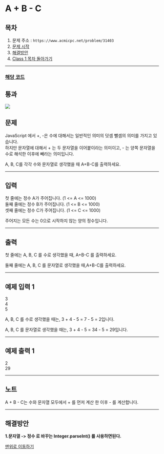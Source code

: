 # A + B - C

## 목차

1. 문제 주소 : `https://www.acmicpc.net/problem/31403`
2. [문제 시작](#문제)
3. [해결방안](#해결방안)
4. [Class 1 목차 돌아가기](../README.md)
___

### [해당 코드](./A더하기B빼기C.java)

## 통과

<img src="https://github.com/user-attachments/assets/717b2c42-80ec-4145-85b0-48a97428773e">

## 문제

JavaScript 에서 +, -은 수에 대해서는 일반적인 의미의 덧셈 뺄셈의 의미를 가지고 있습니다.<br>
하지만 문자열에 대해서 + 는 두 문자열을 이어붙이라는 의미이고, - 는 양쪽 문자열을 수로 해석한 이후에 빼라는 의미입니다.<br>

A, B, C를 각각 수와 문자열로 생각했을 때 A+B-C를 출력하세요.
___

## 입력

첫 줄에는 정수 A가 주어집니다. (1 <= A <= 1000) <br>
둘째 줄에는 정수 B가 주어집니다. (1 <= B <= 1000) <br>
셋째 줄에는 정수 C가 주어집니다. (1 <= C <= 1000) <br>

주어지는 모든 수는 0으로 시작하지 않는 양의 정수입니다.
___
## 출력

첫 줄에는 A, B, C 를 수로 생각했을 때, A+B-C 를 출력하세요.

둘째 줄에는 A, B, C 를 문자열로 생각했을 때,A+B-C를 출력하세요.
___

## 예제 입력 1

3 <br>
4 <br>
5

A, B, C 를 수로 생각했을 때는, 3 + 4 - 5 = 7 - 5 = 2입니다.

A, B, C 를 문자열로 생각했을 때는, 3 + 4 - 5 = 34 - 5 = 29입니다.

---

## 예제 출력 1

2<br>
29

---

## 노트

A + B - C는 수와 문자열 모두에서 + 를 먼저 계산 한 이후 - 를 계산합니다.

---

## 해결방안
**1.문자열 -> 정수 로 바꾸는 Integer.parseInt() 를 사용하면된다.** <br>

[맨위로 이동하기](#a--b---c)